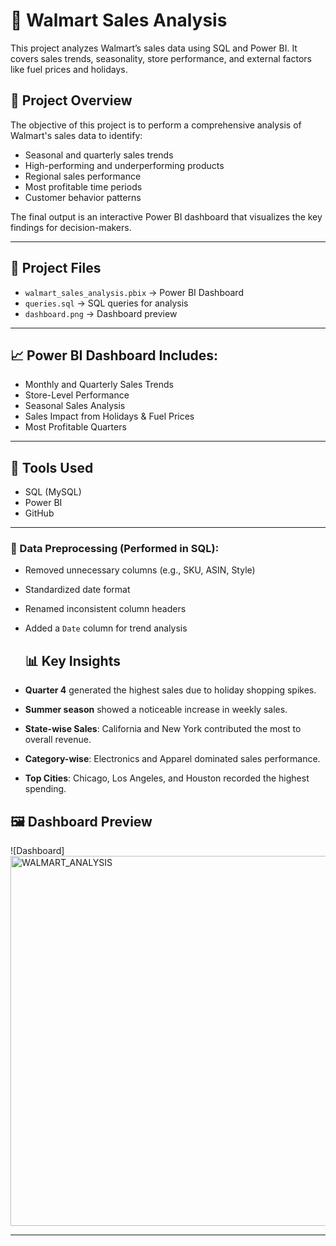 # 🛒 Walmart Sales Analysis

This project analyzes Walmart’s sales data using SQL and Power BI. It covers sales trends, seasonality, store performance, and external factors like fuel prices and holidays.

## 📌 Project Overview

The objective of this project is to perform a comprehensive analysis of Walmart's sales data to identify:
- Seasonal and quarterly sales trends
- High-performing and underperforming products
- Regional sales performance
- Most profitable time periods
- Customer behavior patterns

The final output is an interactive Power BI dashboard that visualizes the key findings for decision-makers.

---

## 📂 Project Files
- `walmart_sales_analysis.pbix` → Power BI Dashboard
- `queries.sql` → SQL queries for analysis
- `dashboard.png` → Dashboard preview

---

## 📈 Power BI Dashboard Includes:
- Monthly and Quarterly Sales Trends
- Store-Level Performance
- Seasonal Sales Analysis
- Sales Impact from Holidays & Fuel Prices
- Most Profitable Quarters

---

## 🔧 Tools Used
- SQL (MySQL)
- Power BI
- GitHub

---
### 🔧 Data Preprocessing (Performed in SQL):
- Removed unnecessary columns (e.g., SKU, ASIN, Style)
- Standardized date format
- Renamed inconsistent column headers
- Added a `Date` column for trend analysis

  ## 📊 Key Insights

- **Quarter 4** generated the highest sales due to holiday shopping spikes.
- **Summer season** showed a noticeable increase in weekly sales.
- **State-wise Sales**: California and New York contributed the most to overall revenue.
- **Category-wise**: Electronics and Apparel dominated sales performance.
- **Top Cities**: Chicago, Los Angeles, and Houston recorded the highest spending.

## 🖼️ Dashboard Preview

![Dashboard]<img width="592" alt="WALMART_ANALYSIS" src="https://github.com/user-attachments/assets/416d5904-2e3e-4e9b-bf36-c7a460d42654" />


---
